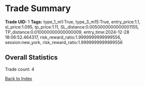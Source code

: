 # Trade Summary

**Trade UID:** 1
**Tags:** type_1_m1:True, type_3_m15:True, entry_price:1.1, sl_price:1.095, tp_price:1.11, SL_distance:0.0050000000000001155, TP_distance:0.010000000000000009, entry_time:2024-12-28 18:06:52.464317, risk_reward_ratio:1.9999999999999556, session:new_york, risk_reward_ratio:1.9999999999999556

## Overall Statistics
Trade count: 4

[Back to Index](index.md)
